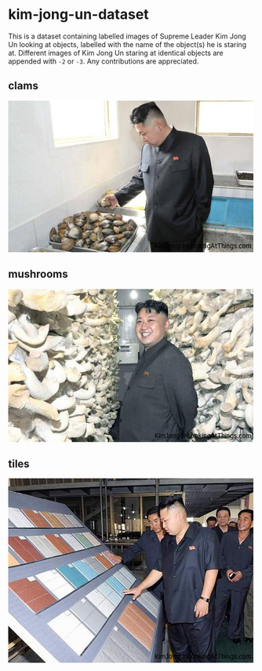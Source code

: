 # kim-jong-un-dataset

This is a dataset containing labelled images of Supreme Leader Kim Jong Un looking at objects, labelled with the name of the object(s) he is staring at. Different images of Kim Jong Un staring at identical objects are appended with `-2` or `-3`. Any contributions are appreciated.


## clams
![clams](dataset/clams.jpg)

## mushrooms
![mushrooms](dataset/mushrooms.jpg)

## tiles
![tiles](dataset/tiles.jpg)
